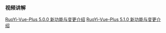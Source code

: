 ### 视频讲解

[RuoYi-Vue-Plus 5.0.0 新功能与变更介绍](https://www.bilibili.com/video/BV1Us4y1m7ky/)
[RuoYi-Vue-Plus 5.1.0 新功能与变更介绍](https://www.bilibili.com/video/BV1fj411y71X/)
